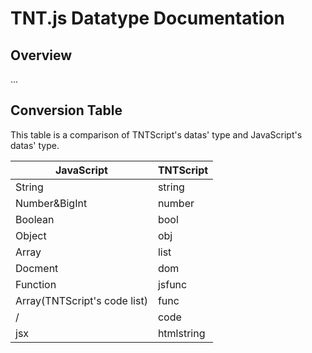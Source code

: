 # TNT.js Datatype Documentation
## Overview
...
## Conversion Table
This table is a comparison of TNTScript's datas' type and JavaScript's datas' type.

|JavaScript|TNTScript|
|-|-|
|String|string|
|Number&BigInt|number|
|Boolean|bool|
|Object|obj|
|Array|list|
|Docment|dom|
|Function|jsfunc|
|Array(TNTScript's code list)|func|
|/|code|
|jsx|htmlstring|